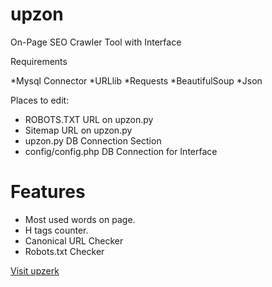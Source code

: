 # upzon
On-Page SEO Crawler Tool with Interface

Requirements

*Mysql Connector
*URLlib
*Requests
*BeautifulSoup
*Json

Places to edit:
* ROBOTS.TXT URL on upzon.py
* Sitemap URL on upzon.py
* upzon.py DB Connection Section
* config/config.php DB Connection for Interface

# Features
* Most used words on page.
* H tags counter.
* Canonical URL Checker
* Robots.txt Checker

[Visit upzerk](https://upzerk.com)
